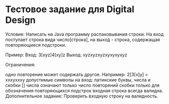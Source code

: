 # Тестовое задание для Digital Design

Условие: Написать на Java программу распаковывания строки. На вход поступает строка вида число[строка], на выход - строка, содержащая повторяющиеся подстроки.

Пример: Вход: 3[xyz]4[xy]z Выход: xyzxyzxyzxyxyxyxyz

Ограничения:

одно повторение может содержать другое. Например: 2[3[x]y] = xxxyxxxy
допустимые символы на вход: латинские буквы, числа и скобки []
числа означают только число повторений
скобки только для обозначения повторяющихся подстрок
входная строка всегда валидна.
Дополнительное задание: Проверить входную строку на валидность.
